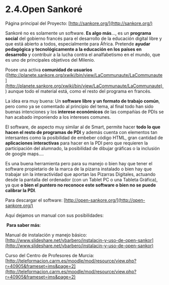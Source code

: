 # 2.4.Open Sankoré

Página principal del Proyecto: [http://sankore.org/](http://sankore.org/)

Sankoré no es solamente un software. **Es algo más**..., es un **programa social** del gobierno francés para el desarrollo de la educación digital libre y que está abierto a todos, especialmente para África. Pretende **ayudar pedagógica y tecnológicamente a la educación en los países en desarrollo** y contribuir a la lucha contra el analfabetismo en el mundo, que es uno de principales objetivos del Milenio.

Posee una activa **comunidad de usuarios** ([http://planete.sankore.org/xwiki/bin/view/LaCommunaute/LaCommunaute](http://planete.sankore.org/xwiki/bin/view/LaCommunaute/LaCommunaute)  ) aunque todo el material está, como el resto del programa en francés.

La idea era muy buena: Un **software libre y un formato de trabajo común**, pero como ya se comentado al principio del tema, al final todo han sido buenas intenciones y los **interese económicos** de las compañías de PDIs se han acabado imponiendo a los intereses comunes.

El software, de aspecto muy similar al de Smart, permite hacer **todo lo que hacen el resto de programas de PDI** y además cuenta con elementos tan intersantes como la posibilidad de embeber código HTML, gran cantidad de **aplicaciones interactivas** para hacer en la PDI pero que requieren la participación del alumnado, la posibilidad de dibujar gráficas o la inclusión de google maps....

Es una buena herramienta pero para su manejo o bien hay que tener el software propietario de la marca de la pizarra instalado o bien hay que trabajar sin la interactividad que aportan las Pizarras Digitales, actuando desde la pantalla del ordenador (con un Tablet PC o una Tableta Gráfica), ya que **o bien el puntero no reconoce este software o bien no se puede calibrar la PDI**.

Para descargar el software: [http://open-sankore.org/](http://open-sankore.org/)

Aquí dejamos un manual con sus posibilidades:

 **Para saber más**:

Manual de instalación y manejo básico: [http://www.slideshare.net/vbarbero/instalacin-y-uso-de-open-sankor](http://www.slideshare.net/vbarbero/instalacin-y-uso-de-open-sankor)

Curso del Centro de Profesores de Murcia: [http://teleformacion.carm.es/moodle/mod/resource/view.php?r=40905&frameset=ims&page=2](http://teleformacion.carm.es/moodle/mod/resource/view.php?r=40905&frameset=ims&page=2)

